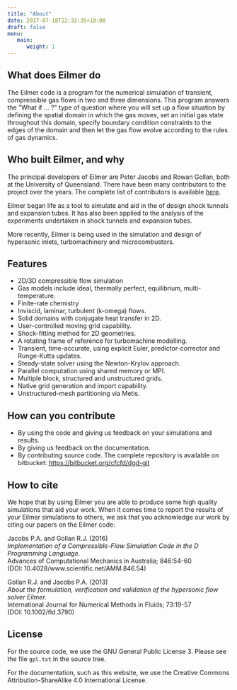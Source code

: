 ```yaml
---
title: "About"
date: 2017-07-18T22:32:35+10:00
draft: false
menu: 
   main:
      weight: 1
---
```


## What does Eilmer do

The Eilmer code is a program for the numerical simulation of transient,
compressible gas flows in two and three dimensions.
This program answers the "What if ... ?" type of question 
where you will set up a flow situation by 
defining the spatial domain in which the gas moves,
set an initial gas state throughout this domain, 
specify boundary condition constraints to the edges of the domain and
then let the gas flow evolve according to the rules of gas dynamics.

## Who built Eilmer, and why

The principal developers of Eilmer are Peter Jacobs and Rowan Gollan,
both at the University of Queensland.
There have been many contributors to the project over the years.
The complete list of contributors is available [here](/contributors).

Eilmer began life as a tool to simulate and aid in the of design shock tunnels
and expansion tubes.
It has also been applied to the analysis of the experiments undertaken
in shock tunnels and expansion tubes.

More recently, Eilmer is being used in the simulation and design of
hypersonic inlets, turbomachinery and microcombustors.

## Features

+ 2D/3D compressible flow simulation
+ Gas models include ideal, thermally perfect, equilibrium, multi-temperature.
+ Finite-rate chemistry
+ Inviscid, laminar, turbulent (k-omega) flows.
+ Solid domains with conjugate heat transfer in 2D.
+ User-controlled moving grid capability.
+ Shock-fitting method for 2D geometries.
+ A rotating frame of reference for turbomachine modelling.
+ Transient, time-accurate, using explicit Euler, predictor-corrector and Runge-Kutta updates.
+ Steady-state solver using the Newton-Krylov approach.
+ Parallel computation using shared memory or MPI.
+ Multiple block, structured and unstructured grids.
+ Native grid generation and import capability.
+ Unstructured-mesh partitioning via Metis.

## How can you contribute

+ By using the code and giving us feedback on your simulations
  and results.
+ By giving us feedback on the documentation.
+ By contributing source code. The complete repository is available
  on bitbucket: https://bitbucket.org/cfcfd/dgd-git

## How to cite

We hope that by using Eilmer you are able to produce some high quality simulations
that aid your work.
When it comes time to report the results of your Eilmer simulations to others,
we ask that you acknowledge our work by citing our papers on the Eilmer code:

<p>
Jacobs P.A. and Gollan R.J. (2016)<br>
<cite>Implementation of a Compressible-Flow Simulation Code in the D Programming Language.</cite><br>
Advances of Computational Mechanics in Australia; 846:54-60<br>
 (DOI: 10.4028/www.scientific.net/AMM.846.54)</p>

<p>
Gollan R.J. and Jacobs P.A. (2013)<br>
<cite>About the formulation, verification and validation of the hypersonic flow solver Eilmer.</cite><br>
International Journal for Numerical Methods in Fluids; 73:19-57<br>
 (DOI: 10.1002/fld.3790)</p>




## License

For the source code, we use the GNU General Public License 3.
Please see the file `gpl.txt` in the source tree.

For the documentation, such as this website, we use the Creative Commons 
Attribution-ShareAlike 4.0 International License.
